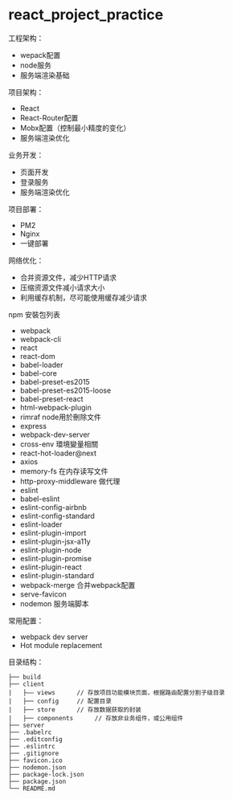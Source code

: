 # react_project_practice

工程架构：

* wepack配置
* node服务
* 服务端渲染基础

项目架构：

* React
* React-Router配置
* Mobx配置（控制最小精度的变化）
* 服务端渲染优化

业务开发：

* 页面开发
* 登录服务
* 服务端渲染优化

项目部署：

* PM2
* Nginx
* 一键部署

网络优化：

* 合并资源文件，减少HTTP请求
* 压缩资源文件减小请求大小
* 利用缓存机制，尽可能使用缓存减少请求


npm 安裝包列表

* webpack
* webpack-cli
* react
* react-dom
* babel-loader
* babel-core
* babel-preset-es2015
* babel-preset-es2015-loose
* babel-preset-react
* html-webpack-plugin
* rimraf node用於刪除文件
* express
* webpack-dev-server
* cross-env 環境變量相關
* react-hot-loader@next
* axios
* memory-fs 在内存读写文件
* http-proxy-middleware 做代理
* eslint
* babel-eslint
* eslint-config-airbnb
* eslint-config-standard
* eslint-loader
* eslint-plugin-import
* eslint-plugin-jsx-a11y
* eslint-plugin-node
* eslint-plugin-promise
* eslint-plugin-react
* eslint-plugin-standard
* webpack-merge 合并webpack配置
* serve-favicon
* nodemon 服务端脚本

常用配置：

* webpack dev server
* Hot module replacement

目录结构：

```
├── build
├── client
|   ├—— views      // 存放项目功能模块页面，根据路由配置分割子级目录
|   ├── config     // 配置目录
|   ├── store      // 存放数据获取的封装
|   ├── components      // 存放非业务组件，或公用组件
├── server
├── .babelrc
├── .editconfig
├── .eslintrc
├── .gitignore
├── favicon.ico
├── nodemon.json
├── package-lock.json
├── package.json
└── README.md
```
